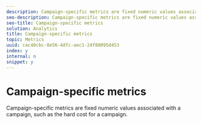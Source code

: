 ```yaml
---
description: Campaign-specific metrics are fixed numeric values associated with a campaign, such as the hard cost for a campaign.
seo-description: Campaign-specific metrics are fixed numeric values associated with a campaign, such as the hard cost for a campaign.
seo-title: Campaign-specific metrics
solution: Analytics
title: Campaign-specific metrics
topic: Metrics
uuid: cac40cbc-8e56-4dfc-aec1-24f88095d453
index: y
internal: n
snippet: y
---
```


# Campaign-specific metrics

Campaign-specific metrics are fixed numeric values associated with a campaign, such as the hard cost for a campaign.

